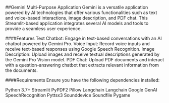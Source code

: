 ##Gemini Multi-Purpose Application
Gemini is a versatile application powered by AI technologies that offer various functionalities such as text and voice-based interactions, image description, and PDF chat. This Streamlit-based application integrates several AI models and tools to provide a seamless user experience.

####Features
Text Chatbot: Engage in text-based conversations with an AI chatbot powered by Gemini Pro.
Voice Input: Record voice inputs and receive text-based responses using Google Speech Recognition.
Image Description: Upload images and receive textual descriptions generated by the Gemini Pro Vision model.
PDF Chat: Upload PDF documents and interact with a question-answering chatbot that extracts relevant information from the documents.

####Requirements
Ensure you have the following dependencies installed:


Python 3.7+
Streamlit
PyPDF2
Pillow
Langchain
Langchain Google GenAI
SpeechRecognition
Pyttsx3
Sounddevice
Soundfile
Pygame
